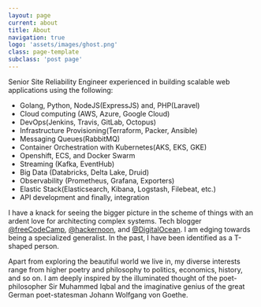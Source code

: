 ```yaml
---
layout: page
current: about
title: About
navigation: true
logo: 'assets/images/ghost.png'
class: page-template
subclass: 'post page'
---
```


Senior Site Reliability Engineer experienced in building scalable web applications using the following:

* Golang, Python, NodeJS(ExpressJS) and, PHP(Laravel)
* Cloud computing (AWS, Azure, Google Cloud)
* DevOps(Jenkins, Travis, GitLab, Octopus)
* Infrastructure Provisioning(Terraform, Packer, Ansible)
* Messaging Queues(RabbitMQ)
* Container Orchestration with Kubernetes(AKS, EKS, GKE)
* Openshift, ECS, and Docker Swarm
* Streaming (Kafka, EventHub)
* Big Data (Databricks, Delta Lake, Druid)
* Observability (Prometheus, Grafana, Exporters)
* Elastic Stack(Elasticsearch, Kibana, Logstash, Filebeat, etc.)
* API development and finally, integration

I have a knack for seeing the bigger picture in the scheme of things with an ardent love for architecting complex systems. Tech blogger [@freeCodeCamp](https://www.freecodecamp.org/news/author/faizanbashir/), [@hackernoon](https://hackernoon.com/@faizanbashir), and [@DigitalOcean](https://www.digitalocean.com/community/users/faizanbashir). I am edging towards being a specialized generalist. In the past, I have been identified as a T-shaped person.

Apart from exploring the beautiful world we live in, my diverse interests range from higher poetry and philosophy to politics, economics, history, and so on. I am deeply inspired by the illuminated thought of the poet-philosopher Sir Muhammed Iqbal and the imaginative genius of the great German poet-statesman Johann Wolfgang von Goethe.
